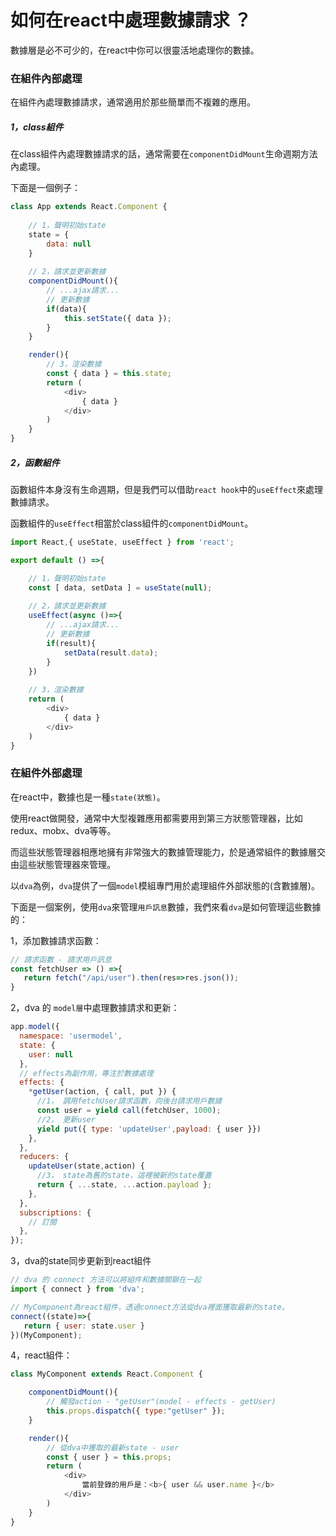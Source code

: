# 如何在react中處理數據請求 ？
數據層是必不可少的，在react中你可以很靈活地處理你的數據。  

### 在組件內部處理
在組件內處理數據請求，通常適用於那些簡單而不複雜的應用。   
##### 1，class組件  
在class組件內處理數據請求的話，通常需要在`componentDidMount`生命週期方法內處理。

下面是一個例子：
```js
class App extends React.Component {  
    
    // 1，聲明初始state
    state = {
        data: null
    }
    
    // 2，請求並更新數據
    componentDidMount(){
        // ...ajax請求...
        // 更新數據
        if(data){
            this.setState({ data });
        }
    }

    render(){
        // 3，渲染數據
        const { data } = this.state;
        return (
            <div>
                { data }
            </div>
        )
    }
}  
```

##### 2，函數組件    

函數組件本身沒有生命週期，但是我們可以借助`react hook`中的`useEffect`來處理數據請求。

函數組件的`useEffect`相當於class組件的`componentDidMount`。
```js
import React,{ useState, useEffect } from 'react';  

export default () =>{     

    // 1，聲明初始state
    const [ data, setData ] = useState(null);
    
    // 2，請求並更新數據
    useEffect(async ()=>{
        // ...ajax請求...
        // 更新數據
        if(result){
            setData(result.data);
        }
    })
   
    // 3，渲染數據
    return (
        <div>
            { data }
        </div>
    )
}
```

### 在組件外部處理

在react中，數據也是一種`state(狀態)`。

使用react做開發，通常中大型複雜應用都需要用到第三方狀態管理器，比如redux、mobx、dva等等。

而這些狀態管理器相應地擁有非常強大的數據管理能力，於是通常組件的數據層交由這些狀態管理器來管理。

以`dva`為例，`dva`提供了一個`model`模組專門用於處理組件外部狀態的(含數據層)。  

下面是一個案例，使用`dva`來管理`用戶訊息`數據，我們來看`dva`是如何管理這些數據的：  

1，添加數據請求函數：
```js
// 請求函數 - 請求用戶訊息
const fetchUser => () =>{
   return fetch("/api/user").then(res=>res.json());
}
```
2，dva 的 `model層`中處理數據請求和更新：
```js
app.model({
  namespace: 'usermodel',
  state: {
    user: null
  },
  // effects為副作用，專注於數據處理
  effects: {
    *getUser(action, { call, put }) {
      //1， 調用fetchUser請求函數，向後台請求用戶數據
      const user = yield call(fetchUser, 1000);
      //2， 更新user
      yield put({ type: 'updateUser',payload: { user }})
    },
  },
  reducers: {
    updateUser(state,action) {
      //3， state為舊的state，這裡被新的state覆蓋
      return { ...state, ...action.payload };
    },
  },
  subscriptions: {
    // 訂閱
  },
});
```
3，dva的state同步更新到react組件
```js
// dva 的 connect 方法可以將組件和數據關聯在一起
import { connect } from 'dva';  

// MyComponent為react組件，透過connect方法從dva裡面獲取最新的state。
connect((state)=>{
   return { user: state.user }
})(MyComponent);
```

4，react組件：  
```js
class MyComponent extends React.Component {

    componentDidMount(){
        // 觸發action - "getUser"(model - effects - getUser)
        this.props.dispatch({ type:"getUser" });
    }

    render(){
        // 從dva中獲取的最新state - user
        const { user } = this.props;
        return (
            <div>
                當前登錄的用戶是：<b>{ user && user.name }</b>
            </div>
        )
    }
}
```
